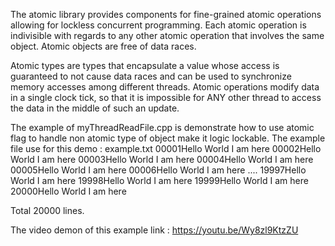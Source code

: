 The atomic library provides components for fine-grained atomic operations allowing for lockless concurrent programming. 
Each atomic operation is indivisible with regards to any other atomic operation that involves the same object. 
Atomic objects are free of data races.

Atomic types are types that encapsulate a value whose access is guaranteed to not cause data races and can be used to 
synchronize memory accesses among different threads. Atomic operations modify data in a single clock tick, so that it is 
impossible for ANY other thread to access the data in the middle of such an update.

The example of myThreadReadFile.cpp is demonstrate how to use atomic flag to handle non atomic type of object make it logic lockable.
The example file use for this demo :
example.txt
00001Hello World I am here
00002Hello World I am here
00003Hello World I am here
00004Hello World I am here
00005Hello World I am here
00006Hello World I am here
....
19997Hello World I am here
19998Hello World I am here
19999Hello World I am here
20000Hello World I am here

Total 20000 lines.

The video demon of this example link : https://youtu.be/Wy8zl9KtzZU
